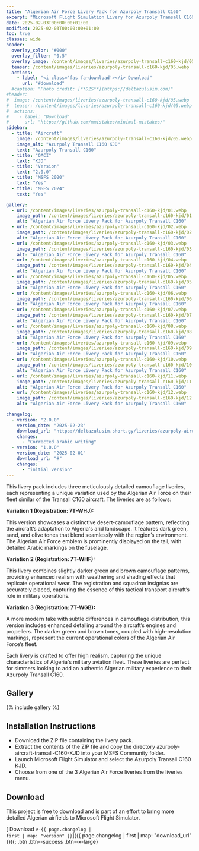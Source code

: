 ```yaml
---
title: "Algerian Air Force Livery Pack for Azurpoly Transall C160"
excerpt: "Microsoft Flight Simulation Livery for Azurpoly Transall C160 on MSFS2020 & MSFS2024"
date: 2025-02-03T00:00:00+01:00
modified: 2025-02-03T00:00:00+01:00
toc: true
classes: wide
header:
  overlay_color: "#000"
  overlay_filter: "0.5"
  overlay_image: /content/images/liveries/azurpoly-transall-c160-kjd/05.webp
  teaser: /content/images/liveries/azurpoly-transall-c160-kjd/05.webp
  actions:
    - label: "<i class='fas fa-download'></i> Download"
      url: "#download"
  #caption: "Photo credit: [**DZS**](https://deltazulusim.com)"
#header:
#  image: /content/images/liveries/azurpoly-transall-c160-kjd/05.webp
#  teaser: /content/images/liveries/azurpoly-transall-c160-kjd/05.webp
#  actions:
#    - label: "Download"
#      url: "https://github.com/mmistakes/minimal-mistakes/"
sidebar:
  - title: "Aircraft"
    image: /content/images/liveries/azurpoly-transall-c160-kjd/05.webp
    image_alt: "Azurpoly Transall C160 KJD"
    text: "Azurpoly Transall C160"
  - title: "OACI"
    text: "KJD"
  - title: "Version"
    text: "2.0.0"
  - title: "MSFS 2020"
    text: "Yes"
  - title: "MSFS 2024"
    text: "Yes"

gallery:
  - url: /content/images/liveries/azurpoly-transall-c160-kjd/01.webp
    image_path: /content/images/liveries/azurpoly-transall-c160-kjd/01.webp
    alt: "Algerian Air Force Livery Pack for Azurpoly Transall C160"
  - url: /content/images/liveries/azurpoly-transall-c160-kjd/02.webp
    image_path: /content/images/liveries/azurpoly-transall-c160-kjd/02.webp
    alt: "Algerian Air Force Livery Pack for Azurpoly Transall C160"
  - url: /content/images/liveries/azurpoly-transall-c160-kjd/03.webp
    image_path: /content/images/liveries/azurpoly-transall-c160-kjd/03.webp
    alt: "Algerian Air Force Livery Pack for Azurpoly Transall C160"
  - url: /content/images/liveries/azurpoly-transall-c160-kjd/04.webp
    image_path: /content/images/liveries/azurpoly-transall-c160-kjd/04.webp
    alt: "Algerian Air Force Livery Pack for Azurpoly Transall C160"
  - url: /content/images/liveries/azurpoly-transall-c160-kjd/05.webp
    image_path: /content/images/liveries/azurpoly-transall-c160-kjd/05.webp
    alt: "Algerian Air Force Livery Pack for Azurpoly Transall C160"
  - url: /content/images/liveries/azurpoly-transall-c160-kjd/06.webp
    image_path: /content/images/liveries/azurpoly-transall-c160-kjd/06.webp
    alt: "Algerian Air Force Livery Pack for Azurpoly Transall C160"
  - url: /content/images/liveries/azurpoly-transall-c160-kjd/07.webp
    image_path: /content/images/liveries/azurpoly-transall-c160-kjd/07.webp
    alt: "Algerian Air Force Livery Pack for Azurpoly Transall C160"
  - url: /content/images/liveries/azurpoly-transall-c160-kjd/08.webp
    image_path: /content/images/liveries/azurpoly-transall-c160-kjd/08.webp
    alt: "Algerian Air Force Livery Pack for Azurpoly Transall C160"
  - url: /content/images/liveries/azurpoly-transall-c160-kjd/09.webp
    image_path: /content/images/liveries/azurpoly-transall-c160-kjd/09.webp
    alt: "Algerian Air Force Livery Pack for Azurpoly Transall C160"
  - url: /content/images/liveries/azurpoly-transall-c160-kjd/10.webp
    image_path: /content/images/liveries/azurpoly-transall-c160-kjd/10.webp
    alt: "Algerian Air Force Livery Pack for Azurpoly Transall C160"
  - url: /content/images/liveries/azurpoly-transall-c160-kjd/11.webp
    image_path: /content/images/liveries/azurpoly-transall-c160-kjd/11.webp
    alt: "Algerian Air Force Livery Pack for Azurpoly Transall C160"
  - url: /content/images/liveries/azurpoly-transall-c160-kjd/12.webp
    image_path: /content/images/liveries/azurpoly-transall-c160-kjd/12.webp
    alt: "Algerian Air Force Livery Pack for Azurpoly Transall C160"

changelog:
  - version: "2.0.0"
    version_date: "2025-02-23"
    download_url: "https://deltazulusim.short.gy/liveries/azurpoly-aircraft-transall-C160-KJD/v2.0.0"
    changes:
      - "Corrected arabic writing"
  - version: "1.0.0"
    version_date: "2025-02-01"
    download_url: "#"
    changes:
      - "initial version"
---
```


This livery pack includes three meticulously detailed camouflage liveries, each representing a unique variation used by the Algerian Air Force on their fleet similar of the Transall C160 aircraft. The liveries are as follows:

**Variation 1 (Registration: 7T-WHJ):**

This version showcases a distinctive desert-camouflage pattern, reflecting the aircraft’s adaptation to Algeria's arid landscape. It features dark green, sand, and olive tones that blend seamlessly with the region’s environment. The Algerian Air Force emblem is prominently displayed on the tail, with detailed Arabic markings on the fuselage.

**Variation 2 (Registration: 7T-WHF):**

This livery combines slightly darker green and brown camouflage patterns, providing enhanced realism with weathering and shading effects that replicate operational wear. The registration and squadron insignias are accurately placed, capturing the essence of this tactical transport aircraft’s role in military operations.

**Variation 3 (Registration: 7T-WGB):**

A more modern take with subtle differences in camouflage distribution, this version includes enhanced detailing around the aircraft’s engines and propellers. The darker green and brown tones, coupled with high-resolution markings, represent the current operational colors of the Algerian Air Force’s fleet.

Each livery is crafted to offer high realism, capturing the unique characteristics of Algeria's military aviation fleet. These liveries are perfect for simmers looking to add an authentic Algerian military experience to their Azurpoly Transall C160.


## Gallery 
{% include gallery %}

## Installation Instructions
- Download the ZIP file containing the livery pack.
- Extract the contents of the ZIP file and copy the directory azurpoly-aircraft-transall-C160-KJD into your MSFS Community folder.
- Launch Microsoft Flight Simulator and select the Azurpoly Transall C160 KJD.
- Choose from one of the 3 Algerian Air Force liveries from the liveries menu.

## Download
This project is free to download and is part of an effort to bring more detailed Algerian airfields to Microsoft Flight Simulator.

[<i class='fas fa-download'></i> Download <code>v-{{ page.changelog | first | map: "version" }}</code>]({{ page.changelog | first | map: "download_url" }}){: .btn .btn--success .btn--x-large}
